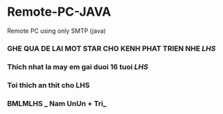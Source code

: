 # Remote-PC-JAVA
Remote PC using only SMTP (java)

### GHE QUA DE LAI MOT STAR CHO KENH PHAT TRIEN NHE _LHS_
### Thich nhat la may em gai duoi 16 tuoi _LHS_
### Toi thich an thit cho LHS
### BMLMLHS _ Nam UnUn + Tri_
